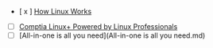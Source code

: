 - [ x ] [How Linux Works](https://github.com/amankaushik3919/My-Books-Notes/blob/main/How%20Linux%20Works.md)
- [ ] [Comptia Linux+ Powered by Linux Professionals]()
- [ ] [All-in-one is all you need](All-in-one is all you need.md)
